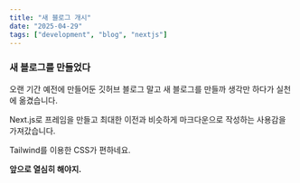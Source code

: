 ```yaml
---
title: "새 블로그 개시"
date: "2025-04-29"
tags: ["development", "blog", "nextjs"]
---
```


### 새 블로그를 만들었다

오랜 기간 예전에 만들어둔 깃허브 블로그 말고 새 블로그를 만들까 생각만 하다가 실천에 옮겼습니다.

Next.js로 프레임을 만들고 최대한 이전과 비슷하게 마크다운으로 작성하는 사용감을 가져갔습니다.

Tailwind를 이용한 CSS가 편하네요.

**앞으로 열심히 해야지.**
